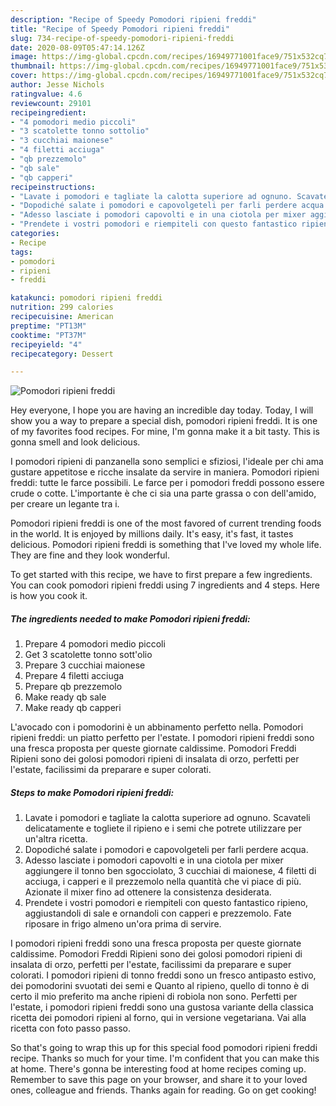 ```yaml
---
description: "Recipe of Speedy Pomodori ripieni freddi"
title: "Recipe of Speedy Pomodori ripieni freddi"
slug: 734-recipe-of-speedy-pomodori-ripieni-freddi
date: 2020-08-09T05:47:14.126Z
image: https://img-global.cpcdn.com/recipes/16949771001face9/751x532cq70/pomodori-ripieni-freddi-recipe-main-photo.jpg
thumbnail: https://img-global.cpcdn.com/recipes/16949771001face9/751x532cq70/pomodori-ripieni-freddi-recipe-main-photo.jpg
cover: https://img-global.cpcdn.com/recipes/16949771001face9/751x532cq70/pomodori-ripieni-freddi-recipe-main-photo.jpg
author: Jesse Nichols
ratingvalue: 4.6
reviewcount: 29101
recipeingredient:
- "4 pomodori medio piccoli"
- "3 scatolette tonno sottolio"
- "3 cucchiai maionese"
- "4 filetti acciuga"
- "qb prezzemolo"
- "qb sale"
- "qb capperi"
recipeinstructions:
- "Lavate i pomodori e tagliate la calotta superiore ad ognuno. Scavateli delicatamente e togliete il ripieno e i semi che potrete utilizzare per un&#39;altra ricetta."
- "Dopodiché salate i pomodori e capovolgeteli per farli perdere acqua."
- "Adesso lasciate i pomodori capovolti e in una ciotola per mixer aggiungere il tonno ben sgocciolato, 3 cucchiai di maionese, 4 filetti di acciuga, i capperi e il prezzemolo nella quantità che vi piace di più. Azionate il mixer fino ad ottenere la consistenza desiderata."
- "Prendete i vostri pomodori e riempiteli con questo fantastico ripieno, aggiustandoli di sale e ornandoli con capperi e prezzemolo. Fate riposare in frigo almeno un&#39;ora prima di servire."
categories:
- Recipe
tags:
- pomodori
- ripieni
- freddi

katakunci: pomodori ripieni freddi 
nutrition: 299 calories
recipecuisine: American
preptime: "PT13M"
cooktime: "PT37M"
recipeyield: "4"
recipecategory: Dessert

---
```



![Pomodori ripieni freddi](https://img-global.cpcdn.com/recipes/16949771001face9/751x532cq70/pomodori-ripieni-freddi-recipe-main-photo.jpg)

Hey everyone, I hope you are having an incredible day today. Today, I will show you a way to prepare a special dish, pomodori ripieni freddi. It is one of my favorites food recipes. For mine, I'm gonna make it a bit tasty. This is gonna smell and look delicious.

I pomodori ripieni di panzanella sono semplici e sfiziosi, l&#39;ideale per chi ama gustare appetitose e ricche insalate da servire in maniera. Pomodori ripieni freddi: tutte le farce possibili. Le farce per i pomodori freddi possono essere crude o cotte. L&#39;importante è che ci sia una parte grassa o con dell&#39;amido, per creare un legante tra i.

Pomodori ripieni freddi is one of the most favored of current trending foods in the world. It is enjoyed by millions daily. It's easy, it's fast, it tastes delicious. Pomodori ripieni freddi is something that I've loved my whole life. They are fine and they look wonderful.


To get started with this recipe, we have to first prepare a few ingredients. You can cook pomodori ripieni freddi using 7 ingredients and 4 steps. Here is how you cook it.

<!--inarticleads1-->

##### The ingredients needed to make Pomodori ripieni freddi:

1. Prepare 4 pomodori medio piccoli
1. Get 3 scatolette tonno sott&#39;olio
1. Prepare 3 cucchiai maionese
1. Prepare 4 filetti acciuga
1. Prepare qb prezzemolo
1. Make ready qb sale
1. Make ready qb capperi


L&#39;avocado con i pomodorini è un abbinamento perfetto nella. Pomodori ripieni freddi: un piatto perfetto per l&#39;estate. I pomodori ripieni freddi sono una fresca proposta per queste giornate caldissime. Pomodori Freddi Ripieni sono dei golosi pomodori ripieni di insalata di orzo, perfetti per l&#39;estate, facilissimi da preparare e super colorati. 

<!--inarticleads2-->

##### Steps to make Pomodori ripieni freddi:

1. Lavate i pomodori e tagliate la calotta superiore ad ognuno. Scavateli delicatamente e togliete il ripieno e i semi che potrete utilizzare per un&#39;altra ricetta.
1. Dopodiché salate i pomodori e capovolgeteli per farli perdere acqua.
1. Adesso lasciate i pomodori capovolti e in una ciotola per mixer aggiungere il tonno ben sgocciolato, 3 cucchiai di maionese, 4 filetti di acciuga, i capperi e il prezzemolo nella quantità che vi piace di più. Azionate il mixer fino ad ottenere la consistenza desiderata.
1. Prendete i vostri pomodori e riempiteli con questo fantastico ripieno, aggiustandoli di sale e ornandoli con capperi e prezzemolo. Fate riposare in frigo almeno un&#39;ora prima di servire.


I pomodori ripieni freddi sono una fresca proposta per queste giornate caldissime. Pomodori Freddi Ripieni sono dei golosi pomodori ripieni di insalata di orzo, perfetti per l&#39;estate, facilissimi da preparare e super colorati. I pomodori ripieni di tonno freddi sono un fresco antipasto estivo, dei pomodorini svuotati dei semi e Quanto al ripieno, quello di tonno è di certo il mio preferito ma anche ripieni di robiola non sono. Perfetti per l&#39;estate, i pomodori ripieni freddi sono una gustosa variante della classica ricetta dei pomodori ripieni al forno, qui in versione vegetariana. Vai alla ricetta con foto passo passo. 

So that's going to wrap this up for this special food pomodori ripieni freddi recipe. Thanks so much for your time. I'm confident that you can make this at home. There's gonna be interesting food at home recipes coming up. Remember to save this page on your browser, and share it to your loved ones, colleague and friends. Thanks again for reading. Go on get cooking!
